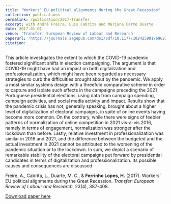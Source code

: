 ```yaml
---
title: "Workers’ EU political alignments during the Great Recession"
collection: publications
permalink: /publication/2017-Transfer
excerpt: with André Freire, Luís Cabrita and Mariana Carmo Duarte
date: 2017-01-01
venue: 'Transfer: European Review of Labour and Research'
paperurl: 'https://journals.sagepub.com/doi/pdf/10.1177/1024258917696239?casa_token=IdqoaKwG2zIAAAAA:9SxhhH8IHNPuAG7sLQLTwP70tnd0fG7KNRBZdckQMhgMAEr5SiAVi1g97HKqnf64W3_Pmw5pINjd'
citation: 
---
```




This article investigates the extent to which the COVID-19 pandemic fostered significant shifts in election campaigning. The argument is that COVID-19 might have had an impact on both digitalization and professionalization, which might have been regarded as necessary strategies to curb the difficulties brought about by the pandemic. We apply a most similar systems design with a threefold comparative scheme in order to capture and isolate such effects in the campaigns preceding the 2021 Portuguese presidential elections, using data from campaign spending, campaign activities, and social media activity and impact. Results show that the pandemic crisis has not, generally speaking, brought about a higher level of digitalization of electoral campaigns, in spite of online events having become more common. On the contrary, while there were signs of feebler patterns of normalization of online competition in 2021 vis-à-vis 2016, namely in terms of engagement, normalization was stronger after the lockdown than before. Lastly, relative investment in professionalization was similar in 2016 and 2021, and the difference between the budgeted and the actual investment in 2021 cannot be attributed to the worsening of the pandemic situation or to the lockdown. In sum, we depict a scenario of remarkable stability of the electoral campaigns put forward by presidential candidates in terms of digitalization and professionalization. Its possible causes and consequences are discussed.

Freire, A., Cabrita, L., Duarte, M. C., & <b>Ferrinho Lopes, H.</b> (2017). Workers’ EU political alignments during the Great Recession. <i>Transfer: European Review of Labour and Research</i>, 23(4), 387-408.

[Download paper here](https://journals.sagepub.com/doi/pdf/10.1177/1024258917696239?casa_token=IdqoaKwG2zIAAAAA:9SxhhH8IHNPuAG7sLQLTwP70tnd0fG7KNRBZdckQMhgMAEr5SiAVi1g97HKqnf64W3_Pmw5pINjd)
